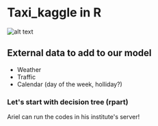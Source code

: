 # Taxi_kaggle in R

![alt text][taxi]


## External data to add to our model 
* Weather
* Traffic
* Calendar (day of the week, holliday?)


### Let's start with decision tree (rpart)

Ariel can run the codes in his institute's server!



[taxi]:https://i.ebayimg.com/thumbs/images/g/DV4AAOSwvv9ZgOO1/s-l225.jpg "funny taxi"
